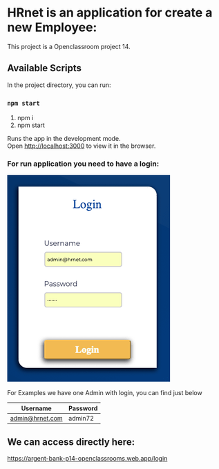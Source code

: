 # HRnet is an application for create a new Employee:

This project is a Openclassroom project 14.

## Available Scripts

In the project directory, you can run:

### `npm start`

1. npm i 
2. npm start

Runs the app in the development mode.\
Open [http://localhost:3000](http://localhost:3000) to view it in the browser.

### For run application you need to have a login:

![Login](./src/assets/images/login.png)

For Examples we have one Admin with login, you can find just below

Username | Password
-------- | --------
admin@hrnet.com | admin72


## We can access directly here:

https://argent-bank-p14-openclassrooms.web.app/login


